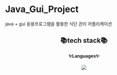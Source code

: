 # Java_Gui_Project

java + gui 응용프로그램을 활용한 식단 관리 어플리케이션


<div align="center">
<h2>📚tech stack📚</h2>
<h4>✨Languages✨</h4>  
<img src="https://img.shields.io/badge/Java-007396?style=flat&logo=Java&logoColor=white" />
</div>
